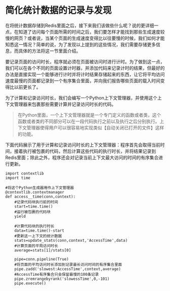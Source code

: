 # 简化统计数据的记录与发现

在将统计数据存储到Redis里面之后，接下来我们该做些什么呢？说的更详细一点，在知道了访问每个页面所需的时间之后，我们要怎样才能找到那些生成速度较慢的网页？或者说，当某个页面的生成速度变得比以往要慢的时候，我们如何才能知悉这一情况？简单的说，为了发现以上提到的这些情况，我们需要存储更多信息，而具体的方法将这一节里面介绍。

要记录页面的访问时长，程序就必须在页面被访问时进行计时。为了做到这一点，我们可以在各个不同的页面设置计时器，并添加代码来记录计时的结果，但最好的办法是直接实现一个能够进行计时并将计时结果存储起来的东西，让它将平均访问速度最慢的页面都记录到一个有序集合里面，并向我们报告哪些页面的载入时间变得比以前更长了。

为了计算和记录访问时长，我们会编写一个Python上下文管理器，并使用这个上下文管理器来包裹那些需要计算并记录访问时长的代码。

> 在Python里面，一个上下文管理器就是一个专门定义的函数或者类，这个函数或者类的不同部分可以在一段代码执行之前以及执行之后分别执行。上下文管理器使得用户可以很容易地实现类似【自动关闭已打开的文件】这样的功能。

下面代码展示了用于计算和记录访问时长的上下文管理器：程序首先会取得当前时间，接着执行被包裹的代码，然后计算这些代码的执行时长，并将结果记录到  
Redis里面；除此之外，程序还会对记录当前上下文最大访问的时间的有序集合进行更新。

```
import contextlib
import time

#将这个Python生成器用作上下文管理器
@contextlib.contextmanager
def access__time(conn,context):
    #记录代码块执行前的时间
    start=time.time()
    #运行被包裹的代码块
    yield

    #计算代码块的执行时长
    data=time.time()-start
    #更新这一上下文的统计数据
    stats=update_stats(conn,context,'AccessTime',data)
    #计算页面的平局访问时长
    average=stats[1]/stats[0]

    pipe=conn.pipeline(True)
    #将页面的平均访问时长添加到记录最长访问时间的有序集合里面
    pipe.zadd('slowest:AccessTime',context,average)
    #AccessTime有序集合只会保留最慢的100条记录
    pipe.zremrangebyrank('slowessTime',0,-101)
    pipe.execute()

```



